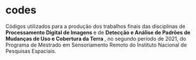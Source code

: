 # codes

Códigos utilizados para a produção dos trabalhos finais das disciplinas de <b> Processamento Digital de Imagens </b> e de <b> Detecção e Análise de Padrões de Mudanças de Uso e Cobertura da Terra </b>, no segundo período de 2021, do Programa de Mestrado em Sensoriamento Remoto do Instituto Nacional de Pesquisas Espaciais. 
